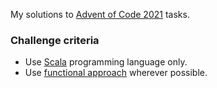 My solutions to [Advent of Code 2021](https://adventofcode.com/2021) tasks.

### Challenge criteria
* Use [Scala](https://www.scala-lang.org/) programming language only.
* Use [functional approach](https://en.wikipedia.org/wiki/Functional_programming) wherever possible.
